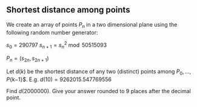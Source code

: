 ## Shortest distance among points

We create an array of points  $P_n$  in a two dimensional plane using the following random number generator: 

$s_0=290797$
$s_{n+1}=s_n^2 \bmod 50515093$

$P_n=(s_{2n},s_{2n+1})$

Let  $d(k)$  be the shortest distance of any two (distinct) points among  $P_0,\dots,P${k−1}$. 
E.g.  $d(10)=9262015.547769556$

Find  $d(2000000)$. Give your answer rounded to 9 places after the decimal point.
